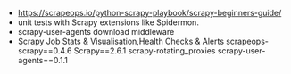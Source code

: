 - https://scrapeops.io/python-scrapy-playbook/scrapy-beginners-guide/
- unit tests with Scrapy extensions like Spidermon.
- scrapy-user-agents download middleware
- Scrapy Job Stats & Visualisation,Health Checks & Alerts
scrapeops-scrapy==0.4.6
Scrapy==2.6.1
scrapy-rotating_proxies
scrapy-user-agents==0.1.1


